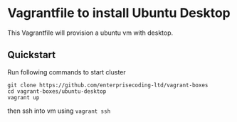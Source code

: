 # Vagrantfile to install Ubuntu Desktop

This Vagrantfile will provision a ubuntu vm with desktop.

## Quickstart

Run following commands to start cluster

```shell
git clone https://github.com/enterprisecoding-ltd/vagrant-boxes
cd vagrant-boxes/ubuntu-desktop
vagrant up
```
  
then ssh into vm using `vagrant ssh`